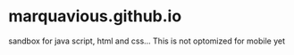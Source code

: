 # marquavious.github.io
sandbox for java script, html and css...
This is not optomized for mobile yet
